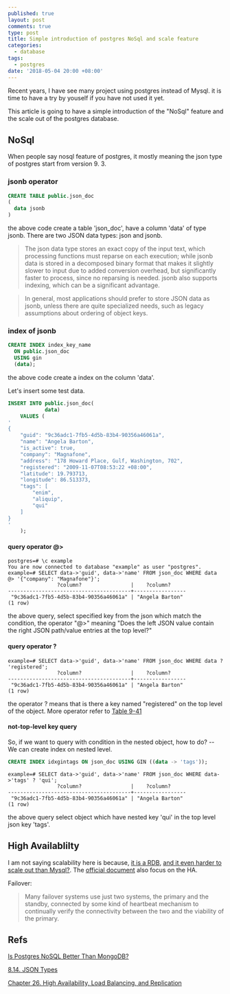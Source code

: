 ```yaml
---
published: true
layout: post
comments: true
type: post
title: Simple introduction of postgres NoSql and scale feature
categories:
  - database
tags:
  - postgres
date: '2018-05-04 20:00 +08:00'
---
```

Recent years, I have see many project using postgres instead of Mysql. it is time to have a try by youself if you have not used it yet.

This article is going to have a simple introduction of the "NoSql" feature and the scale out of the postgres database.

## NoSql
When people say nosql feature of postgres, it mostly meaning the json type of postgres start from version 9. 3.

### jsonb operator
```sql
CREATE TABLE public.json_doc
(
  data jsonb
)
```
the above code create a table 'json_doc', have a column 'data' of type jsonb. There are two JSON data types: json and jsonb. 

> The json data type stores an exact copy of the input text, which processing functions must reparse on each execution; while jsonb data is stored in a decomposed binary format that makes it slightly slower to input due to added conversion overhead, but significantly faster to process, since no reparsing is needed. jsonb also supports indexing, which can be a significant advantage.

> In general, most applications should prefer to store JSON data as jsonb, unless there are quite specialized needs, such as legacy assumptions about ordering of object keys.

### index of jsonb

```sql
CREATE INDEX index_key_name
  ON public.json_doc
  USING gin
  (data);
```
the above code create a index on the column 'data'.

Let's insert some test data.
```sql
INSERT INTO public.json_doc(
            data)
    VALUES (
'
{
    "guid": "9c36adc1-7fb5-4d5b-83b4-90356a46061a",
    "name": "Angela Barton",
    "is_active": true,
    "company": "Magnafone",
    "address": "178 Howard Place, Gulf, Washington, 702",
    "registered": "2009-11-07T08:53:22 +08:00",
    "latitude": 19.793713,
    "longitude": 86.513373,
    "tags": [
        "enim",
        "aliquip",
        "qui"
    ]
}
'
    );

```

#### query operator @>
```shell
postgres=# \c example
You are now connected to database "example" as user "postgres".
example=# SELECT data->'guid', data->'name' FROM json_doc WHERE data @> '{"company": "Magnafone"}';
                ?column?                |    ?column?
----------------------------------------+-----------------
 "9c36adc1-7fb5-4d5b-83b4-90356a46061a" | "Angela Barton"
(1 row)
```
the above query, select specified key from the json which match the condition, the operator "@>" meaning "Does the left JSON value contain the right JSON path/value entries at the top level?"


#### query operator ?
```shell
example=# SELECT data->'guid', data->'name' FROM json_doc WHERE data ? 'registered';
                ?column?                |    ?column?
----------------------------------------+-----------------
 "9c36adc1-7fb5-4d5b-83b4-90356a46061a" | "Angela Barton"
(1 row)
```
the operator ? means that is there a key named "registered" on the top level of the object.
More operator refer to [Table 9-41](https://www.postgresql.org/docs/9.5/static/functions-json.html#FUNCTIONS-JSONB-OP-TABLE)

#### not-top-level key query
So, if we want to query with condition in the nested object, how to do? -- We can create index on nested level.
```sql
CREATE INDEX idxgintags ON json_doc USING GIN ((data -> 'tags'));
```
```shell
example=# SELECT data->'guid', data->'name' FROM json_doc WHERE data->'tags' ? 'qui';
                ?column?                |    ?column?
----------------------------------------+-----------------
 "9c36adc1-7fb5-4d5b-83b4-90356a46061a" | "Angela Barton"
(1 row)
```
the above query select object which have nested key 'qui' in the top level json key 'tags'.

## High Availablilty
I am not saying scalability here is because, [it is a RDB](https://serverfault.com/questions/351072/rdbms-is-it-possible-to-scale-out-a-rdb), [and it even harder to scale out than Mysql?](https://serverfault.com/questions/204700/postgres-vs-mysql-which-one-is-more-difficult-to-scale-out). The [official document](https://www.postgresql.org/docs/current/static/high-availability.html) also focus on the HA.

Failover:
>Many failover systems use just two systems, the primary and the standby, connected by some kind of heartbeat mechanism to continually verify the connectivity between the two and the viability of the primary.

## Refs
[Is Postgres NoSQL Better Than MongoDB?](http://www.aptuz.com/blog/is-postgres-nosql-database-better-than-mongodb/)

[8.14. JSON Types](https://www.postgresql.org/docs/9.5/static/datatype-json.html)

[Chapter 26. High Availability, Load Balancing, and Replication](https://www.postgresql.org/docs/current/static/high-availability.html)
